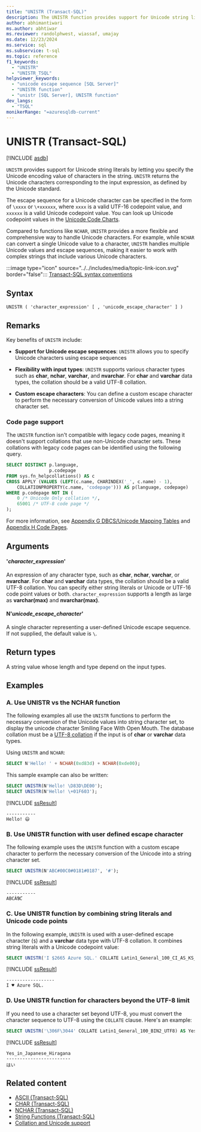 ```yaml
---
title: "UNISTR (Transact-SQL)"
description: The UNISTR function provides support for Unicode string literals and returns the Unicode output for the input expression.
author: abhimantiwari
ms.author: abhtiwar
ms.reviewer: randolphwest, wiassaf, umajay
ms.date: 12/23/2024
ms.service: sql
ms.subservice: t-sql
ms.topic: reference
f1_keywords:
  - "UNISTR"
  - "UNISTR_TSQL"
helpviewer_keywords:
  - "unicode escape sequence [SQL Server]"
  - "UNISTR function"
  - "unistr [SQL Server], UNISTR function"
dev_langs:
  - "TSQL"
monikerRange: "=azuresqldb-current"
---
```

# UNISTR (Transact-SQL)

[!INCLUDE [asdb](../../includes/applies-to-version/asdb.md)]

`UNISTR` provides support for Unicode string literals by letting you specify the Unicode encoding value of characters in the string. `UNISTR` returns the Unicode characters corresponding to the input expression, as defined by the Unicode standard.

The escape sequence for a Unicode character can be specified in the form of `\xxxx` or `\+xxxxxx`, where `xxxx` is a valid UTF-16 codepoint value, and `xxxxxx` is a valid Unicode codepoint value. You can look up Unicode codepoint values in the [Unicode Code Charts](https://www.unicode.org/charts).

Compared to functions like `NCHAR`, `UNISTR` provides a more flexible and comprehensive way to handle Unicode characters. For example, while `NCHAR` can convert a single Unicode value to a character, `UNISTR` handles multiple Unicode values and escape sequences, making it easier to work with complex strings that include various Unicode characters.

:::image type="icon" source="../../includes/media/topic-link-icon.svg" border="false"::: [Transact-SQL syntax conventions](../../t-sql/language-elements/transact-sql-syntax-conventions-transact-sql.md)

## Syntax

```syntaxsql
UNISTR ( 'character_expression' [ , 'unicode_escape_character' ] )
```

## Remarks

Key benefits of `UNISTR` include:

- **Support for Unicode escape sequences**: `UNISTR` allows you to specify Unicode characters using escape sequences

- **Flexibility with input types**: `UNISTR` supports various character types such as **char**, **nchar**, **varchar**, and **nvarchar**. For **char** and **varchar** data types, the collation should be a valid UTF-8 collation.

- **Custom escape characters**: You can define a custom escape character to perform the necessary conversion of Unicode values into a string character set.

### Code page support

The `UNISTR` function isn't compatible with legacy code pages, meaning it doesn't support collations that use non-Unicode character sets. These collations with legacy code pages can be identified using the following query.

```sql
SELECT DISTINCT p.language,
                p.codepage
FROM sys.fn_helpcollations() AS c
CROSS APPLY (VALUES (LEFT(c.name, CHARINDEX('_', c.name) - 1),
    COLLATIONPROPERTY(c.name, 'codepage'))) AS p(language, codepage)
WHERE p.codepage NOT IN (
    0 /* Unicode Only collation */,
    65001 /* UTF-8 code page */
);
```

For more information, see [Appendix G DBCS/Unicode Mapping Tables](/previous-versions/cc194886(v=msdn.10)) and [Appendix H Code Pages](/previous-versions/cc195051(v=msdn.10)).

## Arguments

#### '*character_expression*'

An expression of any character type, such as **char**, **nchar**, **varchar**, or **nvarchar**. For **char** and **varchar** data types, the collation should be a valid UTF-8 collation. You can specify either string literals or Unicode or UTF-16 code point values or both. `character_expression` supports a length as large as **varchar(max)** and **nvarchar(max)**.

#### N'*unicode_escape_character*'

A single character representing a user-defined Unicode escape sequence. If not supplied, the default value is `\`.

## Return types

A string value whose length and type depend on the input types.

## Examples

### A. Use UNISTR vs the NCHAR function

The following examples all use the `UNISTR` functions to perform the necessary conversion of the Unicode values into string character set, to display the unicode character Smiling Face With Open Mouth. The database collation must be a [UTF-8 collation](../../relational-databases/collations/collation-and-unicode-support.md) if the input is of **char** or **varchar** data types.

Using `UNISTR` and `NCHAR`:

```sql
SELECT N'Hello! ' + NCHAR(0xd83d) + NCHAR(0xde00);
```

This sample example can also be written:

```sql
SELECT UNISTR(N'Hello! \D83D\DE00');
SELECT UNISTR(N'Hello! \+01F603');
```

[!INCLUDE [ssResult](../../includes/ssresult-md.md)]

```output
-----------
Hello! 😃
```

### B. Use UNISTR function with user defined escape character

The following example uses the `UNISTR` function with a custom escape character to perform the necessary conversion of the Unicode into a string character set.

```sql
SELECT UNISTR(N'ABC#00C0#0181#0187', '#');
```

[!INCLUDE [ssResult](../../includes/ssresult-md.md)]

```output
-----------
ABCÀƁƇ
```

### C. Use UNISTR function by combining string literals and Unicode code points

In the following example, `UNISTR` is used with a user-defined escape character (`$`) and a **varchar** data type with UTF-8 collation. It combines string literals with a Unicode codepoint value:

```sql
SELECT UNISTR('I $2665 Azure SQL.' COLLATE Latin1_General_100_CI_AS_KS_SC_UTF8, '$');
```

[!INCLUDE [ssResult](../../includes/ssresult-md.md)]

```output
------------------
I ♥ Azure SQL.
```

### D. Use UNISTR function for characters beyond the UTF-8 limit

If you need to use a character set beyond UTF-8, you must convert the character sequence to UTF-8 using the `COLLATE` clause. Here's an example:

```sql
SELECT UNISTR('\306F\3044' COLLATE Latin1_General_100_BIN2_UTF8) AS Yes_in_Japanese_Hiragana;
```

[!INCLUDE [ssResult](../../includes/ssresult-md.md)]

```output
Yes_in_Japanese_Hiragana
------------------------
はい
```

## Related content

- [ASCII (Transact-SQL)](ascii-transact-sql.md)
- [CHAR (Transact-SQL)](char-transact-sql.md)
- [NCHAR (Transact-SQL)](nchar-transact-sql.md)
- [String Functions (Transact-SQL)](string-functions-transact-sql.md)
- [Collation and Unicode support](../../relational-databases/collations/collation-and-unicode-support.md)
